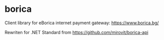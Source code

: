 # borica
Client library for eBorica internet payment gateway: https://www.borica.bg/

Rewriten for .NET Standard from https://github.com/mirovit/borica-api